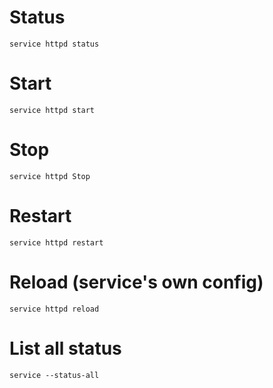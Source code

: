 # Status
`service httpd status`

# Start
`service httpd start`

# Stop
`service httpd Stop`

# Restart
`service httpd restart`

# Reload (service's own config)
`service httpd reload`

# List all status
`service --status-all`
